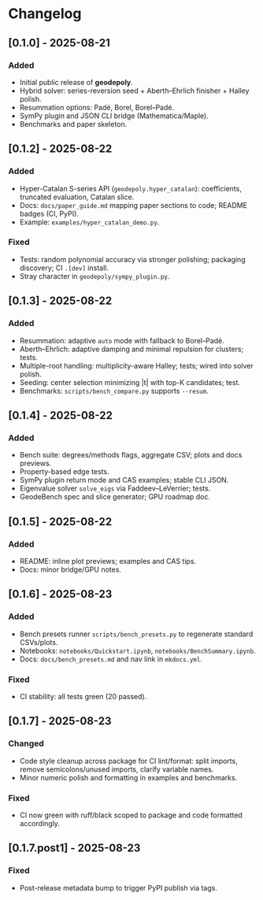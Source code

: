 # Changelog

## [0.1.0] - 2025-08-21
### Added
- Initial public release of **geodepoly**.
- Hybrid solver: series-reversion seed + Aberth–Ehrlich finisher + Halley polish.
- Resummation options: Padé, Borel, Borel–Padé.
- SymPy plugin and JSON CLI bridge (Mathematica/Maple).
- Benchmarks and paper skeleton.

## [0.1.2] - 2025-08-22
### Added
- Hyper-Catalan S-series API (`geodepoly.hyper_catalan`): coefficients, truncated evaluation, Catalan slice.
- Docs: `docs/paper_guide.md` mapping paper sections to code; README badges (CI, PyPI).
- Example: `examples/hyper_catalan_demo.py`.
### Fixed
- Tests: random polynomial accuracy via stronger polishing; packaging discovery; CI `.[dev]` install.
- Stray character in `geodepoly/sympy_plugin.py`.

## [0.1.3] - 2025-08-22
### Added
- Resummation: adaptive `auto` mode with fallback to Borel–Padé.
- Aberth–Ehrlich: adaptive damping and minimal repulsion for clusters; tests.
- Multiple-root handling: multiplicity-aware Halley; tests; wired into solver polish.
- Seeding: center selection minimizing |t| with top-K candidates; test.
- Benchmarks: `scripts/bench_compare.py` supports `--resum`.

## [0.1.4] - 2025-08-22
### Added
- Bench suite: degrees/methods flags, aggregate CSV; plots and docs previews.
- Property-based edge tests.
- SymPy plugin return mode and CAS examples; stable CLI JSON.
- Eigenvalue solver `solve_eigs` via Faddeev–LeVerrier; tests.
- GeodeBench spec and slice generator; GPU roadmap doc.

## [0.1.5] - 2025-08-22
### Added
- README: inline plot previews; examples and CAS tips.
- Docs: minor bridge/GPU notes.

## [0.1.6] - 2025-08-23
### Added
- Bench presets runner `scripts/bench_presets.py` to regenerate standard CSVs/plots.
- Notebooks: `notebooks/Quickstart.ipynb`, `notebooks/BenchSummary.ipynb`.
- Docs: `docs/bench_presets.md` and nav link in `mkdocs.yml`.
### Fixed
- CI stability: all tests green (20 passed).

## [0.1.7] - 2025-08-23
### Changed
- Code style cleanup across package for CI lint/format: split imports, remove semicolons/unused imports, clarify variable names.
- Minor numeric polish and formatting in examples and benchmarks.
### Fixed
- CI now green with ruff/black scoped to package and code formatted accordingly.

## [0.1.7.post1] - 2025-08-23
### Fixed
- Post-release metadata bump to trigger PyPI publish via tags.
